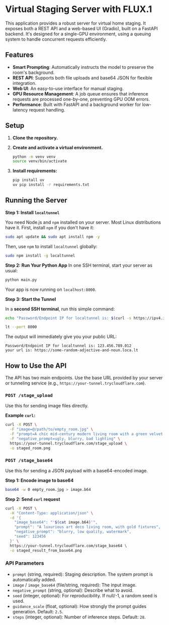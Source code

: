 # Virtual Staging Server with FLUX.1

This application provides a robust server for virtual home staging. It exposes both a REST API and a web-based UI (Gradio), built on a FastAPI backend. It's designed for a single-GPU environment, using a queuing system to handle concurrent requests efficiently.

## Features

- **Smart Prompting**: Automatically instructs the model to preserve the room's background.
- **REST API**: Supports both file uploads and base64 JSON for flexible integration.
- **Web UI**: An easy-to-use interface for manual staging.
- **GPU Resource Management**: A job queue ensures that inference requests are processed one-by-one, preventing GPU OOM errors.
- **Performance**: Built with FastAPI and a background worker for low-latency request handling.

## Setup

1. **Clone the repository.**
2. **Create and activate a virtual environment.**

    ```bash
    python -m venv venv
    source venv/bin/activate  
    ```

3. **Install requirements:**

    ```bash
    pip install uv
    uv pip install -r requirements.txt
    ```

## Running the Server

**Step 1: Install `localtunnel`**

You need Node.js and `npm` installed on your server. Most Linux distributions have it. First, install `npm` if you don't have it:

```bash
sudo apt update && sudo apt install npm -y
```

Then, use `npm` to install `localtunnel` globally:

```bash
sudo npm install -g localtunnel
```

**Step 2: Run Your Python App**
In one SSH terminal, start your server as usual:

```bash
python main.py
```

Your app is now running on `localhost:8000`.

**Step 3: Start the Tunnel**

In a **second SSH terminal**, run this simple command:

```bash
echo "Password/Endpoint IP for localtunnel is: $(curl -s https://ipv4.icanhazip.com | tr -d '\n')"

lt --port 8000
```

The output will immediately give you your public URL:

```
Password/Endpoint IP for localtunnel is: 123.456.789.012
your url is: https://some-random-adjective-and-noun.loca.lt
```

## How to Use the API

The API has two main endpoints. Use the base URL provided by your server or tunneling service (e.g., `https://your-tunnel.trycloudflare.com`).

### `POST /stage_upload`

Use this for sending image files directly.

**Example `curl`:**

```bash
curl -X POST \
  -F "image=@/path/to/empty_room.jpg" \
  -F "prompt=A chic mid-century modern living room with a green velvet sofa" \
  -F "negative_prompt=ugly, blurry, bad lighting" \
  https://your-tunnel.trycloudflare.com/stage_upload \
  -o staged_room.png
```

### `POST /stage_base64`

Use this for sending a JSON payload with a base64-encoded image.

**Step 1: Encode image to base64**

```bash
base64 -w 0 empty_room.jpg > image.b64
```

**Step 2: Send `curl` request**

```bash
curl -X POST \
  -H "Content-Type: application/json" \
  -d '{
    "image_base64": "'$(cat image.b64)'",
    "prompt": "A luxurious art deco living room, with gold fixtures",
    "negative_prompt": "blurry, low quality, watermark",
    "seed": 123456
  }' \
  https://your-tunnel.trycloudflare.com/stage_base64 \
  -o staged_result_from_base64.png
```

### API Parameters

- `prompt` (string, required): Staging description. The system prompt is automatically added.
- `image` / `image_base64` (file/string, required): The input image.
- `negative_prompt` (string, optional): Describe what to avoid.
- `seed` (integer, optional): For reproducibility. If null/-1, a random seed is used.
- `guidance_scale` (float, optional): How strongly the prompt guides generation. Default: `2.5`.
- `steps` (integer, optional): Number of inference steps. Default: `28`.
